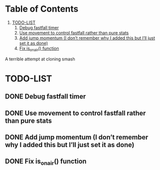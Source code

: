 
# Table of Contents

1.  [TODO-LIST](#orge8ebc18)
    1.  [Debug fastfall timer](#org073e46b)
    2.  [Use movement to control fastfall rather than pure stats](#orgf990460)
    3.  [Add jump momentum (I don&rsquo;t remember why I added this but I&rsquo;ll just set it as done)](#orgad119a2)
    4.  [Fix is<sub>on</sub><sub>air</sub>() function](#orgdb6c34f)

A terrible attempt at cloning smash


<a id="orge8ebc18"></a>

# TODO-LIST


<a id="org073e46b"></a>

## DONE Debug fastfall timer


<a id="orgf990460"></a>

## DONE Use movement to control fastfall rather than pure stats


<a id="orgad119a2"></a>

## DONE Add jump momentum (I don&rsquo;t remember why I added this but I&rsquo;ll just set it as done)


<a id="orgdb6c34f"></a>

## DONE Fix is<sub>on</sub><sub>air</sub>() function


